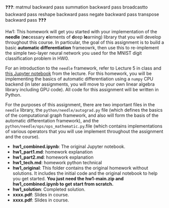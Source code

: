 ❓❓❓: matmul backward pass 
summation backward pass 
broadcastto backward pass 
reshape backward pass 
negate backward pass 
transpose backward pass
❓❓❓

Hw1: This homework will get you started with your implementation of the **needle** (**ne**cessary **e**lements of **d**eep **le**arning) library that you will develop throughout this course.  In particular, the goal of this assignment is to build a basic **automatic differentiation** frameowrk, then use this to re-implement the simple two-layer neural network you used for the MNIST digit classification problem in HW0.

For an introduction to the `needle` framework, refer to Lecture 5 in class and [this Jupyter notebook](https://github.com/dlsys10714/notebooks/blob/main/5_automatic_differentiation_implementation.ipynb) from the lecture. For this homework, you will be implementing the basics of automatic differentiation using a `numpy` CPU backend (in later assignments, you will move to your own linear algebra library including GPU code). All code for this assignment will be written in Python.

For the purposes of this assignment, there are two important files in the `needle` library, the `python/needle/autograd.py` file (which defines the basics of the computational graph framework, and also will form the basis of the automatic differentation framework), and the `python/needle/ops/ops_mathematic.py`.file (which contains implementations of various operators that you will use implement throughout the assignment and the course).


- **hw1_combined.ipynb**: The original Jupyter notebook.
- **hw1_part1.md**: homework explanation
- **hw1_part2.md**: homework explanation
- **hw1_tech.md**: homework python technical
- **hw1_original**: This folder contains the original homework without solutions. It includes the initial code and the original notebook to help you get started. **You just need the hw1-main.zip and hw1_combined.ipynb to get start from scratch.**
- **hw1_solution**: Completed solution.
- **xxxx.pdf**: Slides in course.
- **xxxx.pdf**: Slides in course.

